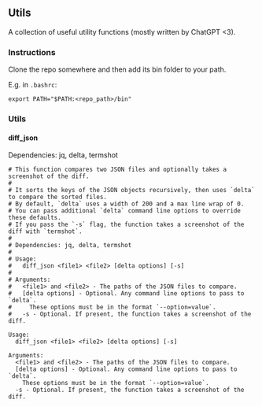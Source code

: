 ## Utils

A collection of useful utility functions (mostly written by ChatGPT <3).

### Instructions

Clone the repo somewhere and then add its bin folder to your path.

E.g. in `.bashrc`:

```
export PATH="$PATH:<repo_path>/bin"
```

### Utils

#### diff_json

Dependencies: jq, delta, termshot

```
# This function compares two JSON files and optionally takes a screenshot of the diff.
#
# It sorts the keys of the JSON objects recursively, then uses `delta` to compare the sorted files.
# By default, `delta` uses a width of 200 and a max line wrap of 0.
# You can pass additional `delta` command line options to override these defaults.
# If you pass the `-s` flag, the function takes a screenshot of the diff with `termshot`.
#
# Dependencies: jq, delta, termshot
#
# Usage:
#   diff_json <file1> <file2> [delta options] [-s]
#
# Arguments:
#   <file1> and <file2> - The paths of the JSON files to compare.
#   [delta options] - Optional. Any command line options to pass to `delta`.
#     These options must be in the format `--option=value`.
#   -s - Optional. If present, the function takes a screenshot of the diff.

Usage:
  diff_json <file1> <file2> [delta options] [-s]

Arguments:
  <file1> and <file2> - The paths of the JSON files to compare.
  [delta options] - Optional. Any command line options to pass to `delta`.
    These options must be in the format `--option=value`.
  -s - Optional. If present, the function takes a screenshot of the diff.
```
